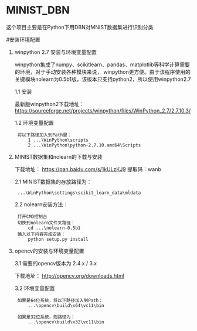# MINIST_DBN

这个项目主要是在Python下用DBN对MNIST数据集进行识别分类

#安装环境配置

1. winpython 2.7 安装与环境变量配置

	winpython集成了numpy、scikitlearn、pandas、matplotlib等科学计算需要的环境，对于手动安装各种模块来说，
	winpython更方便。由于该程序使用的关键模块nolearn为0.5b1版，该版本只支持python2，所以使用winpython2.7
		
	1.1 安装
		
	最新版winpython2下载地址：
	https://sourceforge.net/projects/winpython/files/WinPython_2.7/2.7.10.3/
		
	1.2 环境变量配置
		
		将以下路径加入到Path里：
			1 ...\WinPython\scripts
			2 ...\WinPython\python-2.7.10.amd64\Scripts
			

2. MINIST数据集和nolearn的下载与安装

	下载地址：
		https://pan.baidu.com/s/1kULzKJ9			提取码：wanb
		
	2.1	MINIST数据集的存放路径为：
	
		...\WinPython\settings\scikit_learn_data\mldata
		
	2.2 nolearn安装方法：
			
		打开CMD控制台
		切换到nolearn文件夹路径：
			cd ...\nolearn-0.5b1
		输入以下内容完成安装：
			python setup.py install
	
3. opencv的安装与环境变量配置

	3.1 需要的opencv版本为 2.4.x / 3.x
	
	下载地址：
	http://opencv.org/downloads.html
		
	3.2 环境变量配置
	
		如果是64位系统，将以下路径加入到Path：
			...\opencv\build\x64\vc11\bin
			
		如果是32位系统，则路径为：
			...\opencv\build\x32\vc11\bin
